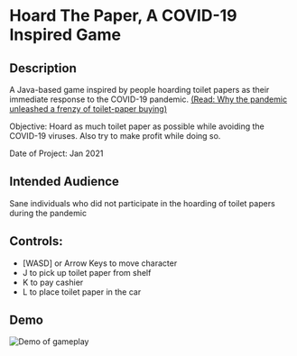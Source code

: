 # Hoard The Paper, A COVID-19 Inspired Game

## Description
A Java-based game inspired by people hoarding toilet papers as their immediate response to the COVID-19 pandemic. [(Read: Why the pandemic unleashed a frenzy of toilet-paper buying)](https://www.nature.com/articles/d41586-020-01836-1)

Objective: Hoard as much toilet paper as possible while avoiding the COVID-19 viruses. Also try to make profit while doing so. 

Date of Project: Jan 2021

## Intended Audience
Sane individuals who did not participate in the hoarding of toilet papers during the pandemic 

## Controls: 
- [WASD] or Arrow Keys to move character
- J to pick up toilet paper from shelf
- K to pay cashier
- L to place toilet paper in the car

## Demo
![Demo of gameplay](https://i.imgur.com/Co58k28.gif)
